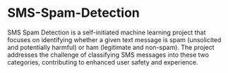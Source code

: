 # SMS-Spam-Detection
SMS Spam Detection is a self-initiated machine learning project that focuses on identifying whether a given text message is spam (unsolicited and potentially harmful) or ham (legitimate and non-spam). The project addresses the challenge of classifying SMS messages into these two categories, contributing to enhanced user safety and experience.
